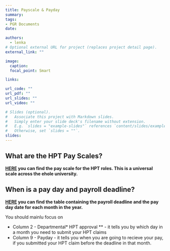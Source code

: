 ```yaml
---
title: Payscale & Payday
summary: 
tags:
- PGR Documents
date: 

authors:
  - lenka
# Optional external URL for project (replaces project detail page).
external_link: ""

image:
  caption: 
  focal_point: Smart

links:

url_code: ""
url_pdf: ""
url_slides: ""
url_video: ""

# Slides (optional).
#   Associate this project with Markdown slides.
#   Simply enter your slide deck's filename without extension.
#   E.g. `slides = "example-slides"` references `content/slides/example-slides.md`.
#   Otherwise, set `slides = ""`.
slides: 
---
```






## What are the HPT Pay Scales?

**[HERE](https://www.bristol.ac.uk/hr/tsr/tsr-payrates.html) you can find the pay scale for the HPT roles. This is a universal scale across the ehole university.**


## When is a pay day and payroll deadline?


**[HERE](https://uob.sharepoint.com/sites/finance-services/SitePages/Payroll-deadlines.aspx) you can find the table containing the payroll deadline and the pay day date for each month in the year.**

You should mainlu focus on 
* Column 2 - Departmental* HPT approval ** - it tells you by which day in a month you need to submit your HPT claims
* Column 9 - Payday - it tells you when you are going to recieve your pay, if you submitted your HPT claim before the deadline in that month.
